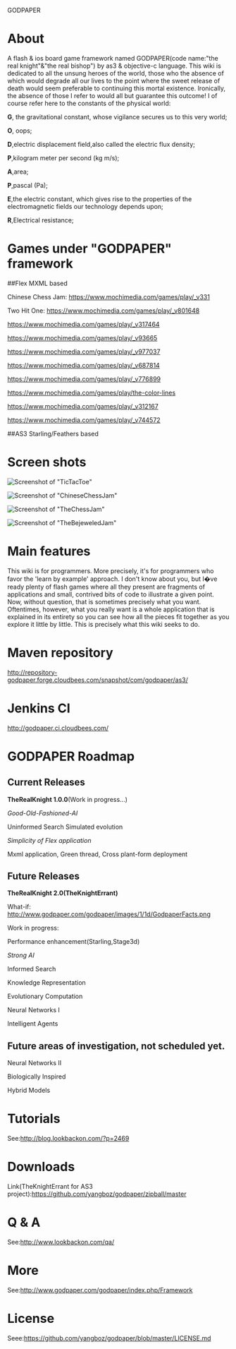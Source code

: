 GODPAPER

# About
A flash & ios board game framework named GODPAPER(code name:"the real knight"&"the real bishop") by as3 & objective-c language.
This wiki is dedicated to all the unsung heroes of the world, those who the absence of which
would degrade all our lives to the point where the sweet release of death would seem
preferable to continuing this mortal existence. Ironically, the absence of those I refer to
would all but guarantee this outcome!
I of course refer here to the constants of the physical world:

**G**, the gravitational constant, whose vigilance secures us to this very world;

**O**, oops;

**D**,electric displacement field,also called the electric flux density;

**P**,kilogram meter per second (kg m/s);

**A**,area;

**P**,pascal (Pa);

**E**,the electric constant, which gives rise to the properties of the electromagnetic fields our technology depends upon;

**R**,Electrical resistance;

# Games under "GODPAPER" framework

##Flex MXML based

Chinese Chess Jam: <a href="https://www.mochimedia.com/games/play/_v331">https://www.mochimedia.com/games/play/_v331</a>

Two Hit One: <a href="https://www.mochimedia.com/games/play/_v801648">https://www.mochimedia.com/games/play/_v801648</a>

<a href="https://www.mochimedia.com/games/play/_v317464">https://www.mochimedia.com/games/play/_v317464</a>

<a href="https://www.mochimedia.com/games/play/_v93665">https://www.mochimedia.com/games/play/_v93665</a>

<a href="https://www.mochimedia.com/games/play/_v977037">https://www.mochimedia.com/games/play/_v977037</a>

<a href="https://www.mochimedia.com/games/play/_v687814">https://www.mochimedia.com/games/play/_v687814</a>

<a href="https://www.mochimedia.com/games/play/_v776899">https://www.mochimedia.com/games/play/_v776899</a>

<a href="https://www.mochimedia.com/games/play/the-color-lines">https://www.mochimedia.com/games/play/the-color-lines</a>

<a href="https://www.mochimedia.com/games/play/_v312167">https://www.mochimedia.com/games/play/_v312167</a>

<a href="https://www.mochimedia.com/games/play/_v744572">https://www.mochimedia.com/games/play/_v744572</a>

##AS3 Starling/Feathers based

# Screen shots

![Screenshot of "TicTacToe"](https://raw.github.com/yangboz/godpaper/master/TheKnightErrant/src/assets/screenshots/tic_tac_toe.jpg)

![Screenshot of "ChineseChessJam"](https://raw.github.com/yangboz/godpaper/master/TheKnightErrant/src/assets/screenshots/chinese_chess_jam.jpg)

![Screenshot of "TheChessJam"](https://raw.github.com/yangboz/godpaper/master/TheKnightErrant/src/assets/screenshots/the_chess_jam.jpg)

![Screenshot of "TheBejeweledJam"](https://raw.github.com/yangboz/godpaper/master/TheKnightErrant/src/assets/screenshots/the_bejewel_jam.jpg)


# Main features
This wiki is for programmers. More precisely, it's for programmers who favor the 'learn by example' approach.
I don't know about you, but I�ve ready plenty of flash games where all they present are fragments of applications and small, contrived bits of code to illustrate a given point. Now, without question, that is sometimes precisely what you want. Oftentimes, however, what you really want is a whole application that is explained in its entirety so you can see how all the pieces fit together as you explore it little by little. This is precisely what this wiki seeks to do.

# Maven repository
http://repository-godpaper.forge.cloudbees.com/snapshot/com/godpaper/as3/

# Jenkins CI
http://godpaper.ci.cloudbees.com/

# GODPAPER Roadmap

## Current Releases

**TheRealKnight 1.0.0**(Work in progress...)

*Good-Old-Fashioned-AI*

Uninformed Search
Simulated evolution

*Simplicity of Flex application*

Mxml application,
Green thread,
Cross plant-form deployment 

## Future Releases

**TheRealKnight 2.0(TheKnightErrant)**

What-if:
<a href="http://www.godpaper.com/godpaper/images/1/1d/GodpaperFacts.png">http://www.godpaper.com/godpaper/images/1/1d/GodpaperFacts.png</a>

Work in progress:

Performance enhancement(Starling,Stage3d)

*Strong AI*

Informed Search

Knowledge Representation

Evolutionary Computation

Neural Networks I

Intelligent Agents

## Future areas of investigation, not scheduled yet.

Neural Networks II

Biologically Inspired

Hybrid Models

# Tutorials
See:<a href="http://blog.lookbackon.com/?p=2469">http://blog.lookbackon.com/?p=2469</a>
# Downloads
Link(TheKnightErrant for AS3 project):<a href="https://github.com/yangboz/godpaper/zipball/master">https://github.com/yangboz/godpaper/zipball/master</a>
# Q & A 
See:<a href="http://www.lookbackon.com/qa/">http://www.lookbackon.com/qa/</a>
# More
See:<a href="http://www.godpaper.com/godpaper/index.php/Framework">http://www.godpaper.com/godpaper/index.php/Framework</a>

# License
Seee:https://github.com/yangboz/godpaper/blob/master/LICENSE.md
